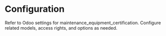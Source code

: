# Configuration

Refer to Odoo settings for maintenance_equipment_certification. Configure related models, access rights, and options as needed.
